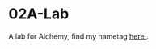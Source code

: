 # 02A-Lab
A lab for Alchemy, find my nametag <a target="blank" href="https://missaelortiz.github.io/02A-Lab/"> here </a>.
